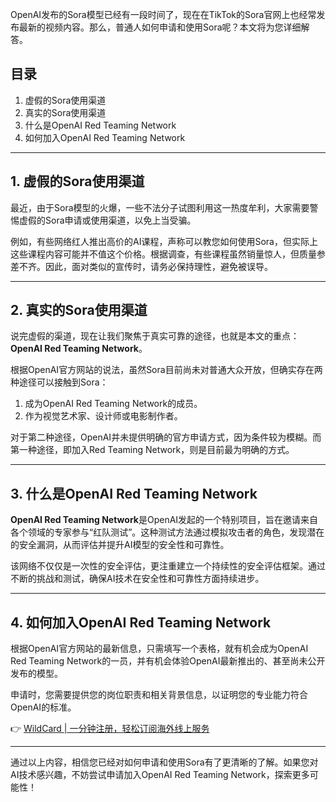OpenAI发布的Sora模型已经有一段时间了，现在在TikTok的Sora官网上也经常发布最新的视频内容。那么，普通人如何申请和使用Sora呢？本文将为您详细解答。

## 目录
1. 虚假的Sora使用渠道
2. 真实的Sora使用渠道
3. 什么是OpenAI Red Teaming Network
4. 如何加入OpenAI Red Teaming Network

---

## 1. 虚假的Sora使用渠道

最近，由于Sora模型的火爆，一些不法分子试图利用这一热度牟利，大家需要警惕虚假的Sora申请或使用渠道，以免上当受骗。

例如，有些网络红人推出高价的AI课程，声称可以教您如何使用Sora，但实际上这些课程内容可能并不值这个价格。根据调查，有些课程虽然销量惊人，但质量参差不齐。因此，面对类似的宣传时，请务必保持理性，避免被误导。

---

## 2. 真实的Sora使用渠道

说完虚假的渠道，现在让我们聚焦于真实可靠的途径，也就是本文的重点：**OpenAI Red Teaming Network**。

根据OpenAI官方网站的说法，虽然Sora目前尚未对普通大众开放，但确实存在两种途径可以接触到Sora：

1. 成为OpenAI Red Teaming Network的成员。
2. 作为视觉艺术家、设计师或电影制作者。

对于第二种途径，OpenAI并未提供明确的官方申请方式，因为条件较为模糊。而第一种途径，即加入Red Teaming Network，则是目前最为明确的方式。

---

## 3. 什么是OpenAI Red Teaming Network

**OpenAI Red Teaming Network**是OpenAI发起的一个特别项目，旨在邀请来自各个领域的专家参与“红队测试”。这种测试方法通过模拟攻击者的角色，发现潜在的安全漏洞，从而评估并提升AI模型的安全性和可靠性。

该网络不仅仅是一次性的安全评估，更注重建立一个持续性的安全评估框架。通过不断的挑战和测试，确保AI技术在安全性和可靠性方面持续进步。

---

## 4. 如何加入OpenAI Red Teaming Network

根据OpenAI官方网站的最新信息，只需填写一个表格，就有机会成为OpenAI Red Teaming Network的一员，并有机会体验OpenAI最新推出的、甚至尚未公开发布的模型。

申请时，您需要提供您的岗位职责和相关背景信息，以证明您的专业能力符合OpenAI的标准。

👉 [WildCard | 一分钟注册，轻松订阅海外线上服务](https://bit.ly/bewildcard)

---

通过以上内容，相信您已经对如何申请和使用Sora有了更清晰的了解。如果您对AI技术感兴趣，不妨尝试申请加入OpenAI Red Teaming Network，探索更多可能性！